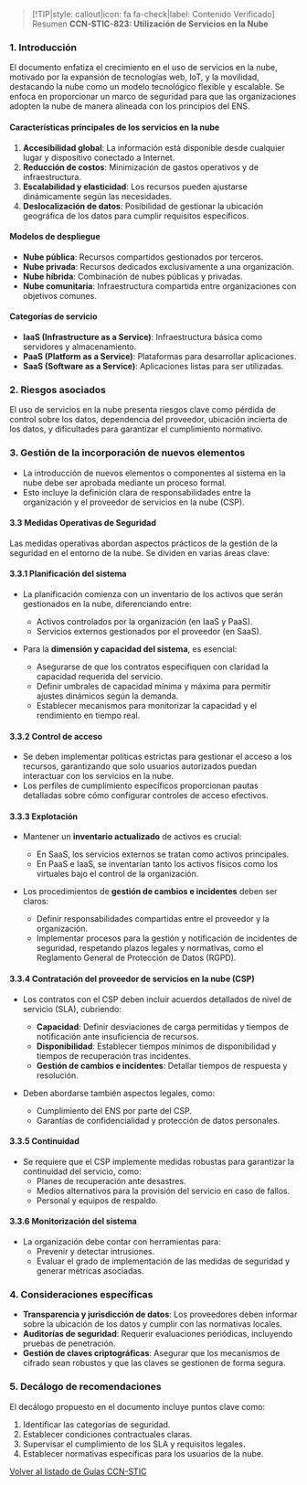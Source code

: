 > [!TIP|style: callout|icon: fa fa-check|label: Contenido Verificado]
> Resumen **CCN-STIC-823: Utilización de Servicios en la Nube**

### 1. Introducción
El documento enfatiza el crecimiento en el uso de servicios en la nube, motivado por la expansión de tecnologías web, IoT, y la movilidad, destacando la nube como un modelo tecnológico flexible y escalable. Se enfoca en proporcionar un marco de seguridad para que las organizaciones adopten la nube de manera alineada con los principios del ENS.

#### Características principales de los servicios en la nube
1. **Accesibilidad global**: La información está disponible desde cualquier lugar y dispositivo conectado a Internet.
2. **Reducción de costos**: Minimización de gastos operativos y de infraestructura.
3. **Escalabilidad y elasticidad**: Los recursos pueden ajustarse dinámicamente según las necesidades.
4. **Deslocalización de datos**: Posibilidad de gestionar la ubicación geográfica de los datos para cumplir requisitos específicos.

#### Modelos de despliegue
- **Nube pública**: Recursos compartidos gestionados por terceros.
- **Nube privada**: Recursos dedicados exclusivamente a una organización.
- **Nube híbrida**: Combinación de nubes públicas y privadas.
- **Nube comunitaria**: Infraestructura compartida entre organizaciones con objetivos comunes.

#### Categorías de servicio
- **IaaS (Infrastructure as a Service)**: Infraestructura básica como servidores y almacenamiento.
- **PaaS (Platform as a Service)**: Plataformas para desarrollar aplicaciones.
- **SaaS (Software as a Service)**: Aplicaciones listas para ser utilizadas.

### 2. Riesgos asociados
El uso de servicios en la nube presenta riesgos clave como pérdida de control sobre los datos, dependencia del proveedor, ubicación incierta de los datos, y dificultades para garantizar el cumplimiento normativo.

### 3. Gestión de la incorporación de nuevos elementos
   - La introducción de nuevos elementos o componentes al sistema en la nube debe ser aprobada mediante un proceso formal.
   - Esto incluye la definición clara de responsabilidades entre la organización y el proveedor de servicios en la nube (CSP).

#### 3.3 Medidas Operativas de Seguridad
Las medidas operativas abordan aspectos prácticos de la gestión de la seguridad en el entorno de la nube. Se dividen en varias áreas clave:

#### 3.3.1 Planificación del sistema
- La planificación comienza con un inventario de los activos que serán gestionados en la nube, diferenciando entre:
  - Activos controlados por la organización (en IaaS y PaaS).
  - Servicios externos gestionados por el proveedor (en SaaS).

- Para la **dimensión y capacidad del sistema**, es esencial:
  - Asegurarse de que los contratos especifiquen con claridad la capacidad requerida del servicio.
  - Definir umbrales de capacidad mínima y máxima para permitir ajustes dinámicos según la demanda.
  - Establecer mecanismos para monitorizar la capacidad y el rendimiento en tiempo real.

#### 3.3.2 Control de acceso
- Se deben implementar políticas estrictas para gestionar el acceso a los recursos, garantizando que solo usuarios autorizados puedan interactuar con los servicios en la nube.
- Los perfiles de cumplimiento específicos proporcionan pautas detalladas sobre cómo configurar controles de acceso efectivos.

#### 3.3.3 Explotación
- Mantener un **inventario actualizado** de activos es crucial:
  - En SaaS, los servicios externos se tratan como activos principales.
  - En PaaS e IaaS, se inventarían tanto los activos físicos como los virtuales bajo el control de la organización.

- Los procedimientos de **gestión de cambios e incidentes** deben ser claros:
  - Definir responsabilidades compartidas entre el proveedor y la organización.
  - Implementar procesos para la gestión y notificación de incidentes de seguridad, respetando plazos legales y normativas, como el Reglamento General de Protección de Datos (RGPD).

#### 3.3.4 Contratación del proveedor de servicios en la nube (CSP)
- Los contratos con el CSP deben incluir acuerdos detallados de nivel de servicio (SLA), cubriendo:
  - **Capacidad**: Definir desviaciones de carga permitidas y tiempos de notificación ante insuficiencia de recursos.
  - **Disponibilidad**: Establecer tiempos mínimos de disponibilidad y tiempos de recuperación tras incidentes.
  - **Gestión de cambios e incidentes**: Detallar tiempos de respuesta y resolución.

- Deben abordarse también aspectos legales, como:
  - Cumplimiento del ENS por parte del CSP.
  - Garantías de confidencialidad y protección de datos personales.

#### 3.3.5 Continuidad
- Se requiere que el CSP implemente medidas robustas para garantizar la continuidad del servicio, como:
  - Planes de recuperación ante desastres.
  - Medios alternativos para la provisión del servicio en caso de fallos.
  - Personal y equipos de respaldo.

#### 3.3.6 Monitorización del sistema
- La organización debe contar con herramientas para:
  - Prevenir y detectar intrusiones.
  - Evaluar el grado de implementación de las medidas de seguridad y generar métricas asociadas.

### 4. Consideraciones específicas
- **Transparencia y jurisdicción de datos**: Los proveedores deben informar sobre la ubicación de los datos y cumplir con las normativas locales.
- **Auditorías de seguridad**: Requerir evaluaciones periódicas, incluyendo pruebas de penetración.
- **Gestión de claves criptográficas**: Asegurar que los mecanismos de cifrado sean robustos y que las claves se gestionen de forma segura.

### 5. Decálogo de recomendaciones
El decálogo propuesto en el documento incluye puntos clave como:
1. Identificar las categorías de seguridad.
2. Establecer condiciones contractuales claras.
3. Supervisar el cumplimiento de los SLA y requisitos legales.
4. Establecer normativas específicas para los usuarios de la nube.

<a href="https://pmoreno-rodriguez.github.io/opos_gsi/#/temas/ENS/tabla-guias-ccn.md">Volver al listado de Guías CCN-STIC</a>